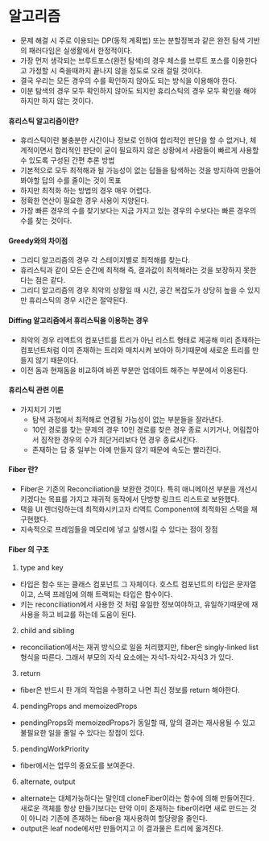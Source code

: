# 알고리즘
* 문제 해결 시 주로 이용되는 DP(동적 계획법) 또는 분할정복과 같은 완전 탐색 기반의 패러다임은 실생활에서 한정적이다.
* 가장 먼저 생각되는 브루트포스(완전 탐색)의 경우 체스를 브루트 포스를 이용한다고 가정할 시 죽을때까지 끝나지 않을 정도로 오래 걸릴 것이다.
* 결국 우리는 모든 경우의 수를 확인하지 않아도 되는 방식을 이용해야 한다.
* 이분 탐색의 경우 모두 확인하지 않아도 되지만 휴리스틱의 경우 모두 확인을 해야 하지만 하지 않는 것이다.
#### 휴리스틱 알고리즘이란?
* 휴리스틱이란 불충분한 시간이나 정보로 인하여 합리적인 판단을 할 수 없거나, 체계적이면서 합리적인 판단이 굳이 필요하지 않은 상황에서 사람들이 빠르게 사용할 수 있도록 구성된 간편 추론 방법
* 기본적으로 모두 최적해과 될 가능성이 없는 답들을 탐색하는 것을 방지하여 만들어 봐야할 답의 수를 줄이는 것이 목표
* 하지만 최적화 하는 방법의 경우 매우 어렵다.
* 정확한 연산이 필요한 경우 사용이 지양된다.
* 가장 빠른 경우의 수를 찾기보다는 지금 가지고 있는 경우의 수보다는 빠른 경우의 수를 찾는 것이다.
#### Greedy와의 차이점
* 그리디 알고리즘의 경우 각 스테이지별로 최적해를 찾는다.
* 휴리스틱과 같이 모든 순간에 최적해 즉, 결과값이 최적해라는 것을 보장하지 못한다는 점은 같다.
* 그리디 알고리즘의 경우 최악의 상황일 때 시간, 공간 복잡도가 상당히 높을 수 있지만 휴리스틱의 경우 시간은 절약된다.
#### Diffing 알고리즘에서 휴리스틱을 이용하는 경우
* 최악의 경우 리액트의 컴포넌트를 트리가 아닌 리스트 형태로 제공해 미리 존재하는 컴포넌트처럼 이미 존재하는 트리와 매치시켜 보아야 하기때문에 새로운 트리를 만들지 않기 때문이다.
* 이전 돔과 현재돔을 비교하여 바뀐 부분만 업데이트 해주는 부분에서 이용된다.
#### 휴리스틱 관련 이론
* 가지치기 기법
  * 탐색 과정에서 최적해로 연결될 가능성이 없는 부분들을 잘라낸다.
  * 10인 경로를 찾는 문제의 경우 10인 경로를 찾은 경우 종료 시키거나, 어림잡아서 짐작한 경우의 수가 최단거리보다 먼 경우 종료시킨다.
  * 존재하는 답 중 일부는 아예 만들지 않기 때문에 속도는 빨라진다.
#### Fiber 란?
* Fiber은 기존의 Reconciliation을 보완한 것이다. 특히 애니메이션 부분을 개선시키겠다는 목표를 가지고 재귀적 동작에서 단방향 링크드 리스트로 보완했다.
* 택을 UI 렌더링하는데 최적화시키고자 리액트 Component에 최적화된 스택을 재구현했다.
* 지속적으로 프레임들을 메모리에 넣고 실행시킬 수 있다는 점이 장점
#### Fiber 의 구조
1. type and key
  * 타입은 함수 또는 클래스 컴포넌트 그 자체이다. 호스트 컴포넌트의 타입은 문자열이고, 스택 프레임에 의해 트랙되는 타입은 함수이다.
  * 키는 reconciliation에서 사용한 것 처럼 유일한 정보여야하고, 유일하기때문에 재사용을 하고 비교를 하는데 도움이 된다.
2. child and sibling
  * reconciliation에서는 재귀 방식으로 일을 처리했지만, fiber은 singly-linked list 형식을 따른다. 그래서 부모의 자식 요소에는 자식1-자식2-자식3 가 있다.
3. return
  * fiber은 반드시 한 개의 작업을 수행하고 나면 최신 정보를 return 해야한다.
4. pendingProps and memoizedProps
  * pendingProps와 memoizedProps가 동일할 때, 앞의 결과는 재사용될 수 있고 불필요한 일을 줄일 수 있다는 장점이 있다.
5. pendingWorkPriority
  * fiber에서는 업무의 중요도를 보여준다.
6. alternate, output
  * alternate는 대체가능하다는 말인데 cloneFiber이라는 함수에 의해 만들어진다. 새로운 객체를 항상 만들기보다는 만약 이미 존재하는 fiber이라면 새로 만드는 것이 아니라 기존에 존재하는 fiber을 재사용하여 할당량을 줄인다.
  * output은 leaf node에서만 만들어지고 이 결과물은 트리에 옮겨진다.
